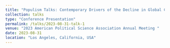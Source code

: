 ```yaml
---
title: "Populism Talks: Contemporary Drivers of the Decline in Global Climate Change Cooperation"
collection: talks
type: "Conference Presentation"
permalink: /talks/2023-08-31-talk-1
venue: "2023 American Political Science Association Annual Meeting "
date: 2023-08-31
location: "Los Angeles, California, USA"
---
```

